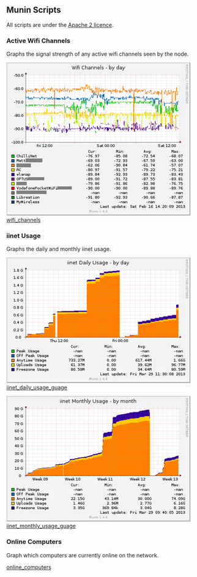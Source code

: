 ## Munin Scripts ##

All scripts are under the [Apache 2 licence](LICENCE).

### Active Wifi Channels ###

Graphs the signal strength of any active wifi channels seen by the node.

![](docs/wifi_channels-day.png)
[wifi\_channels](scripts/wifi_channels)

### iinet Usage ###

Graphs the daily and monthly iinet usage.

![](docs/iinet_daily_usage_guage-day.png)
[iinet\_daily\_usage\_guage](scripts/iinet_daily_usage_guage)

![](docs/iinet_monthly_usage_guage-month.png)
[iinet\_monthly\_usage\_guage](scripts/iinet_monthly_usage_guage)

### Online Computers ###

Graph which computers are currently online on the network.

[online\_computers](scripts/online_computers)